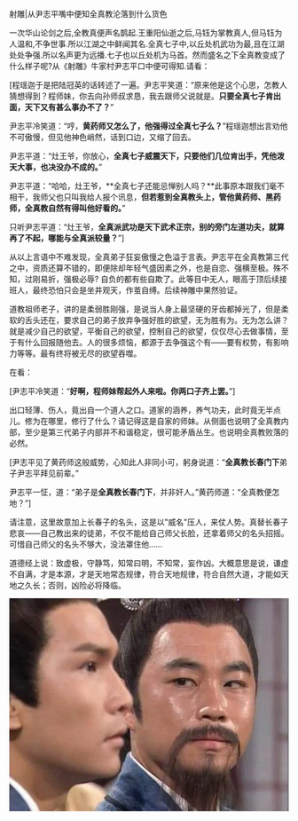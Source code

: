 射雕|从尹志平嘴中便知全真教沦落到什么货色

一次华山论剑之后,全教真便声名鹊起.王重阳仙逝之后,马钰为掌教真人,但马钰为人温和,不争世事.所以江湖之中鲜闻其名.全真七子中,以丘处机武功为最,且在江湖处处争强.所以名声更为远播.七子也以丘处机为马首。然而盛名之下全真教变成了什么样子呢?从《射雕》牛家村尹志平口中便可得知.请看：

[程瑶迦于是把陆冠英的话转述了一遍。尹志平笑道：“原来他是这个心思，怎教人猜想得到？程师妹，你去向孙师叔求恳，我去跟师父说就是。**只要全真七子肯出面，天下又有甚么事办不了？**”

尹志平冷笑道：“哼，**黄药师又怎么了，他强得过全真七子么？**”程瑶迦想出言劝他不可傲慢，但见他神色峭然，话到口边，又缩了回去。

尹志平道：“灶王爷，你放心，**全真七子威震天下，只要他们几位肯出手，凭他泼天大事，也决没办不成的。**”

尹志平道：“哈哈，灶王爷，**全真七子还能忌惮别人吗？**此事原本跟我们毫不相干，我师父也只叫我给人报个讯息，**但若惹到全真教头上，管他黄药师、黑药师，全真教自然有得叫他好看的。**”

只听尹志平道：“灶王爷，**全真派武功是天下武术正宗，别的旁门左道功夫，就算再了不起，哪能与全真派较量？**”]

从以上言语中不难发现，全真弟子狂妄傲慢之色溢于言表。尹志平在全真教第三代之中，资质还算不错的，即便除却年轻气盛因素之外，也是自恋、强横至极。殊不知，过刚易折，强极必辱? 自负的都有些自欺了。此等目中无人，眼高于顶后续接班人，最终恐怕只会是坐井观天，作茧自缚。后续神雕中果然验证。

道教祖师老子，讲的是柔弱胜刚强，是说当人身上最坚硬的牙齿都掉光了，但是柔软的舌头还在，要求自己的弟子放弃争强好胜的欲望，无为胜有为。无为怎么讲？就是减少自己的欲望，平衡自己的欲望，控制自己的欲望，仅仅尽心去做事情，至于有什么回报随他去。人的很多烦恼，都源于去争强这个有——要有权势，有影响力等等。最有终将被无尽的欲望吞噬。

在看：

[尹志平冷笑道：“**好啊，程师妹帮起外人来啦。你两口子齐上罢。**”]

出口轻薄、伤人，竟出自一个道人之口。道家的涵养，养气功夫，此时竟无半点儿。修为在哪里，修行了什么？请记得这是自家的师妹。从侧面也说明了全真教内部，至少是第三代弟子内部并不和谐稳定，很可能矛盾丛生。也说明全真教败落的必然。

[尹志平见了黄药师这般威势，心知此人非同小可，躬身说道：“**全真教长春门下**弟子尹志平拜见前辈。”

尹志平一怔，道：“弟子是**全真教长春门下**，并非奸人。”黄药师道：“全真教便怎地？”]

请注意，这里故意加上长春子的名头，这是以"威名"压人，来仗人势。真替长春子悲哀——自己教出来的徒弟，不仅不能给自己师父长脸，还拿着师父的名头招摇。可惜自己师父的名头不够大，没法罩住他……

道德经上说：致虚极，守静笃，知常曰明，不知常，妄作凶。大概意思是说，谦虚不自满，才是本源，才是天地常态规律，符合天地规律，符合自然大道，才能如天地之久长；否则，凶险必将降临。



![尹志平.jpg](../_resources/50fa5135974a4cf58b4be14e5cf02d53.jpg)

